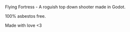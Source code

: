 Flying Fortress - A roguish top down shooter made in Godot.

100% asbestos free.

Made with love <3
